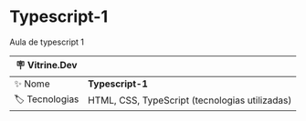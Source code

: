 # Typescript-1

Aula de typescript 1

| :placard: Vitrine.Dev |     |
| -------------  | --- |
| :sparkles: Nome        | **Typescript-1**
| :label: Tecnologias | HTML, CSS, TypeScript (tecnologias utilizadas)



